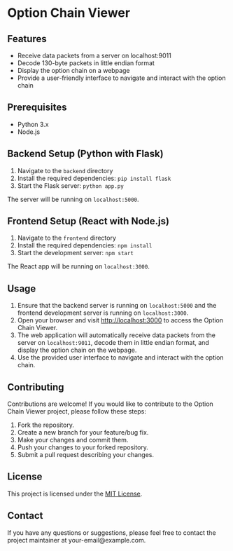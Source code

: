
  <h1>Option Chain Viewer</h1>
  
  <h2>Features</h2>
  <ul>
    <li>Receive data packets from a server on localhost:9011</li>
    <li>Decode 130-byte packets in little endian format</li>
    <li>Display the option chain on a webpage</li>
    <li>Provide a user-friendly interface to navigate and interact with the option chain</li>
  </ul>
  
  <h2>Prerequisites</h2>
  <ul>
    <li>Python 3.x</li>
    <li>Node.js</li>
  </ul>
  
  <h2>Backend Setup (Python with Flask)</h2>
  <ol>
    <li>Navigate to the <code>backend</code> directory</li>
    <li>Install the required dependencies: <code>pip install flask</code></li>
    <li>Start the Flask server: <code>python app.py</code></li>
  </ol>
  <p>The server will be running on <code>localhost:5000</code>.</p>
  
  <h2>Frontend Setup (React with Node.js)</h2>
  <ol>
    <li>Navigate to the <code>frontend</code> directory</li>
    <li>Install the required dependencies: <code>npm install</code></li>
    <li>Start the development server: <code>npm start</code></li>
  </ol>
  <p>The React app will be running on <code>localhost:3000</code>.</p>
  
  <h2>Usage</h2>
  <ol>
    <li>Ensure that the backend server is running on <code>localhost:5000</code> and the frontend development server is running on <code>localhost:3000</code>.</li>
    <li>Open your browser and visit <a href="http://localhost:3000">http://localhost:3000</a> to access the Option Chain Viewer.</li>
    <li>The web application will automatically receive data packets from the server on <code>localhost:9011</code>, decode them in little endian format, and display the option chain on the webpage.</li>
    <li>Use the provided user interface to navigate and interact with the option chain.</li>
  </ol>
  
  <h2>Contributing</h2>
  <p>Contributions are welcome! If you would like to contribute to the Option Chain Viewer project, please follow these steps:</p>
  <ol>
    <li>Fork the repository.</li>
    <li>Create a new branch for your feature/bug fix.</li>
    <li>Make your changes and commit them.</li>
    <li>Push your changes to your forked repository.</li>
    <li>Submit a pull request describing your changes.</li>
  </ol>
  
  <h2>License</h2>
  <p>This project is licensed under the <a href="LICENSE">MIT License</a>.</p>
  
  <h2>Contact</h2>
  <p>If you have any questions or suggestions, please feel free to contact the project maintainer at your-email@example.com.</p>
